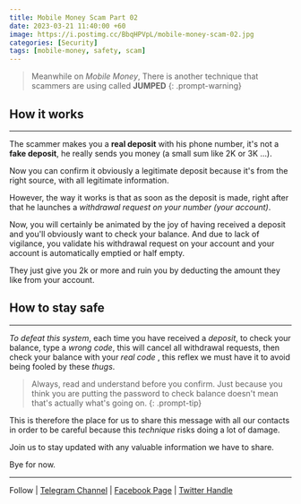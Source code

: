 ```yaml
---
title: Mobile Money Scam Part 02
date: 2023-03-21 11:40:00 +60
image: https://i.postimg.cc/BbqHPVpL/mobile-money-scam-02.jpg
categories: [Security]
tags: [mobile-money, safety, scam]
---
```


> Meanwhile on *Mobile Money*,
There is another technique that scammers are using called **JUMPED**
{: .prompt-warning}

## How it works

---

The scammer makes you a **real deposit** with his phone number, it's not a **fake deposit**, he really sends you money (a small sum like 2K or 3K ...). 

Now you can confirm it obviously a legitimate deposit because it's from the right source, with all legitimate information.

However, the way it works is that as soon as the deposit is made, right after that he launches a *withdrawal request on your number (your account)*.

Now, you will certainly be animated by the joy of having received a deposit and you'll obviously want to check your balance. And due to lack of vigilance, you validate his withdrawal request on your account and your account is automatically emptied or half empty.

They just give you 2k or more and ruin you by deducting the amount they like from your account.

## How to stay safe

---

*To defeat this system*, each time you have received a *deposit*, to check your balance, type a *wrong code*, this will cancel all withdrawal requests, then check your balance with your *real code* , this reflex we must have it to avoid being fooled by these *thugs*.

> Always, read and understand before you confirm. Just because you think you are putting the password to check balance doesn't mean that's actually what's going on.
{: .prompt-tip}

This is therefore the place for us to share this message with all our contacts in order to be careful because this *technique* risks doing a lot of damage.



Join us to stay updated with any valuable information we have to share.


Bye for now.  

---

Follow | [Telegram Channel](https://t.me/pcdrills/) | [Facebook Page](https://facebook.com/pcdrillsofficial/) | [Twitter Handle](https://twitter.com/pc_drills)

